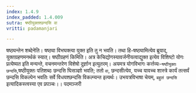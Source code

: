```yaml
---
index: 1.4.9
index_padded: 1.4.009
sutra: षष्ठीयुक्तश्छन्दसि वा
vritti: padamanjari

---
```

 षष्ठ्यन्तेन शब्देनेति। षष्ठ्या विभघक्त्या युक्त इति तु न भवति। तथा हि-षष्ठ्यामित्येव ब्रूयाद्, युक्तग्रहणमनर्थकं स्यात्। षष्ठीग्रहणं किमिति। अत्र केचिद्योगस्यावर्जनीयत्वाद्युक्त इत्येव विशिष्टो योगः प्रत्येष्यत इति मन्यन्ते, वचनमन्तरेण विशेषो दुर्ज्ञान इत्युतरम्। अयमत्र योगविभागः कर्त्तव्यः-`षष्ठीयुक्तः छन्दसि`,षष्ठीयुक्तः पतिशब्दः छन्दसि घिसञ्ज्ञो भवति; ततो `वा`, छन्दसीत्येव, यच्च यावच्च शास्त्रे कार्यं तत्सर्वं छन्दसि विकल्पेन भवतिः सर्वे विधयश्छन्दसि विकल्प्यन्त इत्यर्थः। उभयत्रविभाषा चेयम्, `बहुलं छन्दसि` इत्यादिकस्त्वस्या एव प्रपञ्चः।।
पदमञ्जरी